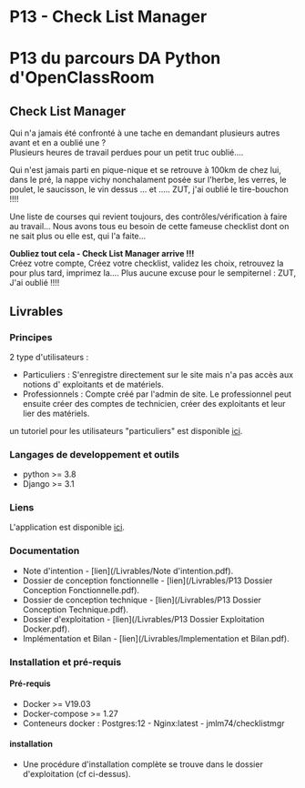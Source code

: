# P13 - Check List Manager

# P13 du parcours DA Python d'OpenClassRoom

## Check List Manager
Qui n'a jamais été confronté à une tache en demandant plusieurs autres avant et en a oublié une ?  
Plusieurs heures de travail perdues pour un petit truc oublié....  

Qui n'est jamais parti en pique-nique et se retrouve à 100km de chez lui, dans le pré, la nappe vichy nonchalament posée sur l'herbe, les verres, le poulet, le saucisson, le vin dessus ... et ..... ZUT, j'ai oublié le tire-bouchon !!!!  

Une liste de courses qui revient toujours, des contrôles/vérification à faire au travail... Nous avons tous eu besoin de cette fameuse checklist dont on ne sait plus ou elle est, qui l'a faite...  

**Oubliez tout cela - Check List Manager arrive !!!**  
Créez votre compte, Créez votre checklist, validez les choix, retrouvez la pour plus tard, imprimez la.... Plus aucune excuse pour le sempiternel : ZUT, J'ai oublié !!!!  
  
  
## Livrables  

### Principes
2 type d'utilisateurs :  
- Particuliers : S'enregistre directement sur le site mais n'a pas accès aux notions d' exploitants et de matériels.  
- Professionnels : Compte créé par l'admin de site. Le professionnel peut ensuite créer des comptes de technicien, créer des exploitants et leur lier des matériels.  
  
un tutoriel pour les utilisateurs "particuliers" est disponible [ici](/Livrables/tutorial.pdf).  

### Langages de developpement et outils  
- python >= 3.8  
- Django >= 3.1  

### Liens
L'application est disponible [ici](https://www.jm-hayons74.fr).  

### Documentation  
- Note d'intention - [lien](/Livrables/Note d'intention.pdf).  
- Dossier de conception fonctionnelle - [lien](/Livrables/P13 Dossier Conception Fonctionnelle.pdf).    
- Dossier de conception technique - [lien](/Livrables/P13 Dossier Conception Technique.pdf).    
- Dossier d'exploitation - [lien](/Livrables/P13 Dossier Exploitation Docker.pdf).    
- Implémentation et Bilan - [lien](/Livrables/Implementation et Bilan.pdf).    
 
 ### Installation et pré-requis  
 #### Pré-requis  
 - Docker >= V19.03  
 - Docker-compose >= 1.27  
 - Conteneurs docker : Postgres:12 - Nginx:latest - jmlm74/checklistmgr  
 
 #### installation  
 - Une procédure d'installation complète se trouve dans le dossier d'exploitation (cf ci-dessus).   
 